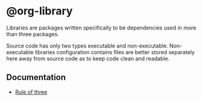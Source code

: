 # @org-library

Libraries are packages written specifically to be dependencies used in more than
three packages.

Source code has only two types executable and non-executable. Non-executable
libraries configuration contains files are better stored separately here away
from source code as to keep code clean and readable.

## Documentation

- [Rule of three](<https://en.wikipedia.org/wiki/Rule_of_three_(computer_programming)>)
